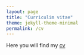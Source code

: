 ```yaml
---
layout: page
title: "Curriculim vitae"
theme: jekyll-theme-minimal
permalink: /cv
---
```


Here you will find my [cv](/CV_Miguel_A_Jaramillo_Q.pdf)
